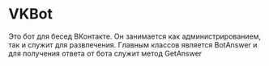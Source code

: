 # VKBot
Это бот для бесед ВКонтакте. Он занимается как администрированием, так и служит для развлечения.
Главным классов является BotAnswer и для получения ответа от бота служит метод GetAnswer
